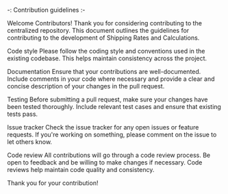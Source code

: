 -: Contribution guidelines :-

Welcome Contributors!
  Thank you for considering contributing to the centralized repository. This document outlines the guidelines for contributing to the development of Shipping Rates and Calculations.

Code style
  Please follow the coding style and conventions used in the existing codebase. This helps maintain consistency across the project.

Documentation
  Ensure that your contributions are well-documented. Include comments in your code where necessary and provide a clear and concise description of your changes in the pull request.

Testing
  Before submitting a pull request, make sure your changes have been tested thoroughly. Include relevant test cases and ensure that existing tests pass.

Issue tracker
  Check the issue tracker for any open issues or feature requests. If you're working on something, please comment on the issue to let others know.

Code review
  All contributions will go through a code review process. Be open to feedback and be willing to make changes if necessary. Code reviews help maintain code quality and consistency.

Thank you for your contribution!
